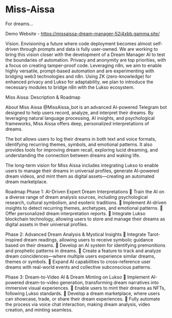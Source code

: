 # Miss-Aissa
For dreams...

Demo Website -  https://missaissa-dream-manager-52i4xbb.gamma.site/

Vision.
Envisioning a future where code deployment becomes almost self-driven through prompts and data is fully user-owned.
We are working to bring this vision closer with the development of a Dream Manager AI to test the boundaries of automation. 
Privacy and anonymity are top priorities, with a focus on creating tamper-proof code. 
Leveraging n8n, we aim to enable highly versatile, prompt-based automation and are experimenting with bridging web3 technologies and n8n. 
Using ZK (zero-knowledge) for enhanced privacy and Lukso for adaptability, we plan to introduce the necessary modules to bridge n8n with the Lukso ecosystem.



Miss Aissa: Description & Roadmap

About Miss Aissa
@MissAissa_bot is an advanced AI-powered Telegram bot designed to help users record, analyze, and interpret their dreams. By leveraging natural language processing, AI insights, and psychological frameworks, Miss Aissa offers deep, personalized interpretations of dreams.

The bot allows users to log their dreams in both text and voice formats, identifying recurring themes, symbols, and emotional patterns. It also provides tools for improving dream recall, exploring lucid dreaming, and understanding the connection between dreams and waking life.

The long-term vision for Miss Aissa includes integrating Lukso to enable users to manage their dreams in universal profiles, generate AI-powered dream videos, and mint them as digital assets—creating an automated dream marketplace.

Roadmap
Phase 1: AI-Driven Expert Dream Interpretations
🔹 Train the AI on a diverse range of dream analysis sources, including psychological research, cultural symbolism, and esoteric traditions.
🔹 Implement AI-driven insights to detect recurring themes, archetypes, and emotional patterns.
🔹 Offer personalized dream interpretation reports.
🔹 Integrate Lukso blockchain technology, allowing users to store and manage their dreams as digital assets in their universal profiles.

Phase 2: Advanced Dream Analysis & Mystical Insights
🔹 Integrate Tarot-inspired dream readings, allowing users to receive symbolic guidance based on their dreams.
🔹 Develop an AI system for identifying premonitions and prophetic patterns in dreams.
🔹 Create a feature to track and analyze dream coincidences—where multiple users experience similar dreams, themes or symbols.
🔹 Expand AI capabilities to cross-reference user dreams with real-world events and collective subconscious patterns.

Phase 3: Dream-to-Video AI & Dream Minting on Lukso
🔹 Implement AI-powered dream-to-video generation, transforming dream narratives into immersive visual experiences.
🔹 Enable users to mint their dreams as NFTs, following Lukso standards.
🔹 Develop a dream marketplace, where users can showcase, trade, or share their dream experiences.
🔹 Fully automate the process via voice chat interaction, making dream analysis, video creation, and minting seamless.

